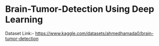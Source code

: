 # Brain-Tumor-Detection Using Deep Learning

Dataset Link:- https://www.kaggle.com/datasets/ahmedhamada0/brain-tumor-detection


